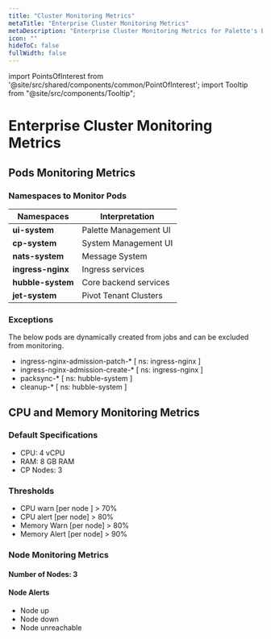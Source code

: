 ```yaml
---
title: "Cluster Monitoring Metrics"
metaTitle: "Enterprise Cluster Monitoring Metrics"
metaDescription: "Enterprise Cluster Monitoring Metrics for Palette's Enterprise (on-premises) variant."
icon: ""
hideToC: false
fullWidth: false
---
```





import PointsOfInterest from '@site/src/shared/components/common/PointOfInterest';
import Tooltip from "@site/src/components/Tooltip";

# Enterprise Cluster Monitoring Metrics    
## Pods Monitoring Metrics
### Namespaces to Monitor Pods

|**Namespaces** |**Interpretation**|
|-----------|--------------|
|**ui-system** |Palette Management UI|
|**cp-system** |System Management UI|
|**nats-system**| Message System|
|**ingress-nginx**| Ingress services|
|**hubble-system**|Core backend services|
|**jet-system**|Pivot Tenant Clusters|

### Exceptions

The below pods are dynamically created from jobs and can be excluded from monitoring.

* ingress-nginx-admission-patch-* [ ns: ingress-nginx ]
* ingress-nginx-admission-create-* [ ns: ingress-nginx ]
* packsync-* [ ns: hubble-system ]
* cleanup-* [ ns: hubble-system ]


## CPU and Memory Monitoring Metrics

### Default Specifications
* CPU: 4 vCPU
* RAM: 8 GB RAM
* CP Nodes: 3

### Thresholds
* CPU warn [per node ] > 70%
* CPU alert [per node] > 80%
* Memory Warn [per node] > 80%
* Memory Alert [per node] > 90%

### Node Monitoring Metrics
 #### Number of Nodes: 3
 #### Node Alerts
* Node up
* Node down
* Node unreachable

<br />
<br />

